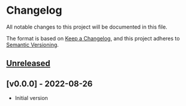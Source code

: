 # Changelog

All notable changes to this project will be documented in this file.

The format is based on [Keep a Changelog](https://keepachangelog.com/en/1.0.0/),
and this project adheres to [Semantic Versioning](https://semver.org/spec/v2.0.0.html).

## [Unreleased]

## [v0.0.0] - 2022-08-26

- Initial version

[Unreleased]: https://github.com/nim65s/syngo/compare/v0.1.0...main
[v0.1.0]: https://github.com/nim65s/syngo/releases/tag/v0.1.0
